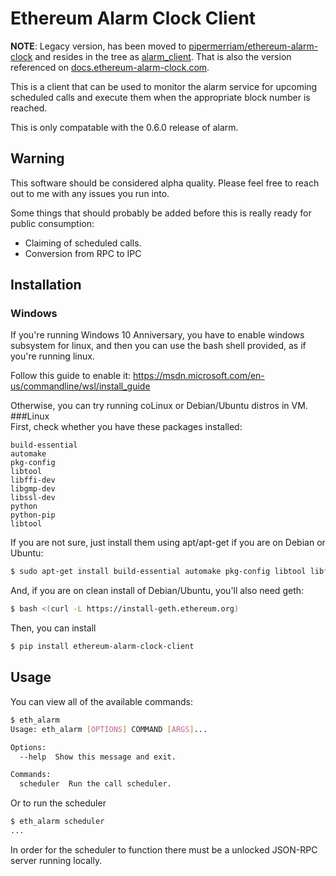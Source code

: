 # Ethereum Alarm Clock Client

**NOTE**: Legacy version, has been moved to
[pipermerriam/ethereum-alarm-clock](https://github.com/pipermerriam/ethereum-alarm-clock)
and resides in the tree as [alarm_client](https://github.com/pipermerriam/ethereum-alarm-clock/tree/master/alarm_client).
That is also the version referenced on [docs.ethereum-alarm-clock.com](http://docs.ethereum-alarm-clock.com).

This is a client that can be used to monitor the alarm service for upcoming
scheduled calls and execute them when the appropriate block number is reached.

This is only compatable with the 0.6.0 release of alarm.

## Warning

This software should be considered alpha quality.  Please feel free to reach out to me with any issues you run into.

Some things that should probably be added before this is really ready for
public consumption:

* Claiming of scheduled calls.
* Conversion from RPC to IPC


## Installation
### Windows  
If you're running Windows 10 Anniversary, you have to enable windows subsystem for linux, and then you can use the bash shell provided, as if you're running linux.

Follow this guide to enable it: https://msdn.microsoft.com/en-us/commandline/wsl/install_guide

Otherwise, you can try running coLinux or Debian/Ubuntu distros in VM.
###Linux  
First, check whether you have these packages installed:  

    build-essential
    automake
    pkg-config
    libtool
    libffi-dev
    libgmp-dev
    libssl-dev
    python
    python-pip
    libtool
If you are not sure, just install them using apt/apt-get if you are on Debian or Ubuntu:  
```bash
$ sudo apt-get install build-essential automake pkg-config libtool libffi-dev libgmp-dev libssl-dev python python-pip libtool
```
And, if you are on clean install of Debian/Ubuntu, you'll also need geth:  
```bash
$ bash <(curl -L https://install-geth.ethereum.org)
```
Then, you can install
```bash
$ pip install ethereum-alarm-clock-client
```


## Usage

You can view all of the available commands:

```bash
$ eth_alarm
Usage: eth_alarm [OPTIONS] COMMAND [ARGS]...

Options:
  --help  Show this message and exit.

Commands:
  scheduler  Run the call scheduler.
```

Or to run the scheduler

```bash
$ eth_alarm scheduler
...
```

In order for the scheduler to function there must be a unlocked JSON-RPC server
running locally.
